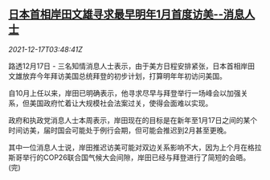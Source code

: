 <!--1639713662000-->
[日本首相岸田文雄寻求最早明年1月首度访美--消息人士](https://cn.reuters.com/article/japan-kishida-jan-us-visit-1217-idCNKBS2IW0A0)
------

<div><i>2021-12-17T03:48:41Z</i></div><p>路透12月17日 - 三名知情消息人士表示，由于美方日程安排紧张，日本首相岸田文雄放弃今年拜访美国总统拜登的初步计划，打算明年年初访问美国。</p><p>自10月上任以来，岸田已明确表示，他寻求尽早与拜登举行一场峰会以加强关系，但美国政府忙着让大规模社会法案过关，使得会面难以实现。</p><p>政府和执政党消息人士本周表示，岸田现在的目标是在新年至1月17日之间的某个时间访美，届时国会可能处于例行会期，但可能会推迟到2月甚至更晚。</p><p>其中一位消息人士说，岸田推迟访美可能对双边关系影响不大，因为上个月在格拉斯哥举行的COP26联合国气候大会间隙，岸田已经与拜登进行了简短的会晤。(完)</p>
